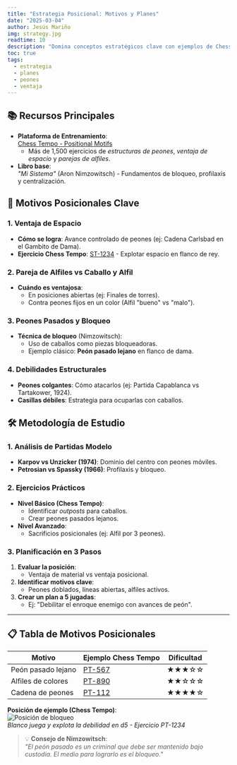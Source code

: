```yaml
---
title: "Estrategia Posicional: Motivos y Planes"
date: "2025-03-04"
author: Jesús Mariño
img: strategy.jpg
readtime: 10
description: "Domina conceptos estratégicos clave con ejemplos de Chess Tempo y el método de Nimzowitsch en 'Mi Sistema'."
toc: true
tags:
  - estrategia
  - planes
  - peones
  - ventaja
---
```


## 📚 **Recursos Principales**
- **Plataforma de Entrenamiento**:  
  [Chess Tempo - Positional Motifs](https://chesstempo.com/positional-motifs)  
  - Más de 1,500 ejercicios de *estructuras de peones*, *ventaja de espacio* y *parejas de alfiles*.  
- **Libro base**:  
  *"Mi Sistema"* (Aron Nimzowitsch) - Fundamentos de bloqueo, profilaxis y centralización.

## 🧩 **Motivos Posicionales Clave**  
### 1. **Ventaja de Espacio**  
- **Cómo se logra**: Avance controlado de peones (ej: Cadena Carlsbad en el Gambito de Dama).  
- **Ejercicio Chess Tempo**: [ST-1234](https://chesstempo.com/1234) - Explotar espacio en flanco de rey.  

### 2. **Pareja de Alfiles vs Caballo y Alfil**  
- **Cuándo es ventajosa**:  
  - En posiciones abiertas (ej: Finales de torres).  
  - Contra peones fijos en un color (Alfil "bueno" vs "malo").  

### 3. **Peones Pasados y Bloqueo**  
- **Técnica de bloqueo** (Nimzowitsch):  
  - Uso de caballos como piezas bloqueadoras.  
  - Ejemplo clásico: **Peón pasado lejano** en flanco de dama.  

### 4. **Debilidades Estructurales**  
- **Peones colgantes**: Cómo atacarlos (ej: Partida Capablanca vs Tartakower, 1924).  
- **Casillas débiles**: Estrategia para ocuparlas con caballos.  

## 🛠️ **Metodología de Estudio**  
### 1. **Análisis de Partidas Modelo**  
- **Karpov vs Unzicker (1974)**: Dominio del centro con peones móviles.  
- **Petrosian vs Spassky (1966)**: Profilaxis y bloqueo.  

### 2. **Ejercicios Prácticos**  
- **Nivel Básico (Chess Tempo)**:  
  - Identificar *outposts* para caballos.  
  - Crear peones pasados lejanos.  
- **Nivel Avanzado**:  
  - Sacrificios posicionales (ej: Alfil por 3 peones).  

### 3. **Planificación en 3 Pasos**  
1. **Evaluar la posición**:  
   - Ventaja de material vs ventaja posicional.  
2. **Identificar motivos clave**:  
   - Peones doblados, líneas abiertas, alfiles activos.  
3. **Crear un plan a 5 jugadas**:  
   - Ej: "Debilitar el enroque enemigo con avances de peón".  

---

## 📋 **Tabla de Motivos Posicionales**  
| Motivo            | Ejemplo Chess Tempo | Dificultad |  
|--------------------|---------------------|------------|  
| Peón pasado lejano | [PT-567](https://chesstempo.com/567) | ★★★☆☆ |  
| Alfiles de colores | [PT-890](https://chesstempo.com/890) | ★★☆☆☆ |  
| Cadena de peones   | [PT-112](https://chesstempo.com/112) | ★★★★☆ |  


**Posición de ejemplo (Chess Tempo)**:  
![Posición de bloqueo](https://chesstempo.com/position-images/1234.png)  
*Blanco juega y explota la debilidad en d5 - Ejercicio PT-1234*  

> 💡 **Consejo de Nimzowitsch**:  
> *"El peón pasado es un criminal que debe ser mantenido bajo custodia. El medio para lograrlo es el bloqueo."*